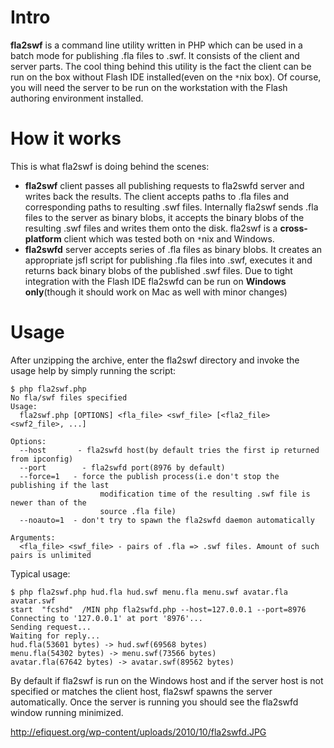# Intro #

**fla2swf** is a command line utility written in PHP which can be used in a batch mode for publishing .fla files to .swf. It consists of the client and server parts. The cool thing behind this utility is the fact the client can be run on the box without Flash IDE installed(even on the `*`nix box). Of course, you will need the server to be run on the workstation with the Flash authoring environment installed.

# How it works #

This is what fla2swf is doing behind the scenes:

  * **fla2swf** client passes all publishing requests to fla2swfd server and writes back the results. The client accepts paths to .fla files and corresponding paths to resulting .swf files. Internally fla2swf sends .fla files to the server as binary blobs, it accepts the binary blobs of the resulting .swf files and writes them onto the disk. fla2swf is a **cross-platform** client which was tested both on `*`nix and Windows.
  * **fla2swfd** server accepts series of .fla files as binary blobs. It creates an appropriate jsfl script for publishing .fla files into .swf, executes it and returns back binary blobs of the published .swf files. Due to tight integration with the Flash IDE fla2swfd can be run on **Windows only**(though it should work on Mac as well with minor changes)

# Usage #

After unzipping the archive, enter the fla2swf directory and invoke the usage help by simply running the script:

```
$ php fla2swf.php
No fla/swf files specified
Usage:
  fla2swf.php [OPTIONS] <fla_file> <swf_file> [<fla2_file> <swf2_file>, ...]
 
Options:
  --host       - fla2swfd host(by default tries the first ip returned from ipconfig)
  --port        - fla2swfd port(8976 by default)
  --force=1   - force the publish process(i.e don't stop the publishing if the last
                    modification time of the resulting .swf file is newer than of the
                    source .fla file)
  --noauto=1  - don't try to spawn the fla2swfd daemon automatically
 
Arguments:
  <fla_file> <swf_file> - pairs of .fla => .swf files. Amount of such pairs is unlimited
```

Typical usage:

```
$ php fla2swf.php hud.fla hud.swf menu.fla menu.swf avatar.fla avatar.swf
start  "fcshd"  /MIN php fla2swfd.php --host=127.0.0.1 --port=8976
Connecting to '127.0.0.1' at port '8976'...
Sending request...
Waiting for reply...
hud.fla(53601 bytes) -> hud.swf(69568 bytes)
menu.fla(54302 bytes) -> menu.swf(73566 bytes)
avatar.fla(67642 bytes) -> avatar.swf(89562 bytes)
```

By default if fla2swf is run on the Windows host and if the server host is not specified or matches the client host, fla2swf spawns the server automatically. Once the server is running you should see the fla2swfd window running minimized.

http://efiquest.org/wp-content/uploads/2010/10/fla2swfd.JPG